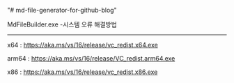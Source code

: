 "# md-file-generator-for-github-blog" 


MdFileBuilder.exe -시스템 오류 해결방법

* * *
x64 : https://aka.ms/vs/16/release/vc_redist.x64.exe

arm64 : https://aka.ms/vs/16/release/VC_redist.arm64.exe

x86 : https://aka.ms/vs/16/release/vc_redist.x86.exe

